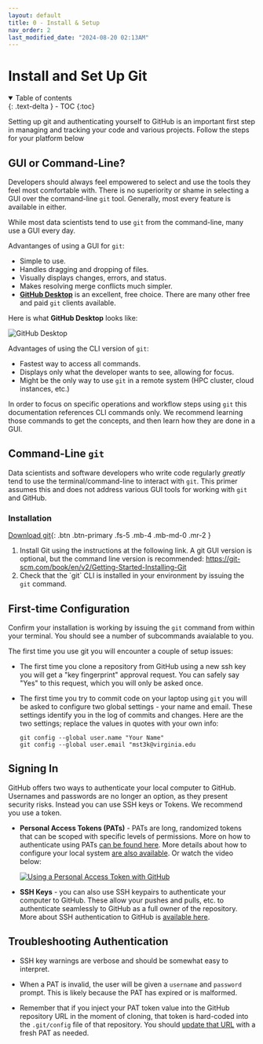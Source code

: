 ```yaml
---
layout: default
title: 0 - Install & Setup
nav_order: 2
last_modified_date: "2024-08-20 02:13AM"
---
```


# Install and Set Up Git

<details open markdown="block">
  <summary>
    Table of contents
  </summary>
  {: .text-delta }
- TOC
{:toc}
</details>

Setting up git and authenticating yourself to GitHub is an important first step in managing and tracking your code and various projects. Follow the steps for your platform below

## GUI or Command-Line?

Developers should always feel empowered to select and use the tools they feel most comfortable with. There is no superiority or shame in selecting a GUI over the command-line `git` tool. Generally, most every feature is available in either.

While most data scientists tend to use `git` from the command-line, many use a GUI every day.

Advantanges of using a GUI for `git`:

- Simple to use.
- Handles dragging and dropping of files.
- Visually displays changes, errors, and status.
- Makes resolving merge conflicts much simpler.
- [**GitHub Desktop**](https://github.com/apps/desktop) is an excellent, free choice. There are many other free and paid `git` clients available.

Here is what **GitHub Desktop** looks like:

![GitHub Desktop](https://images.ctfassets.net/8aevphvgewt8/5fErhOtgvjrf97d7wOoARB/b262e06c615977f33046c468147aa114/screenshot-windows-dark.png)

Advantages of using the CLI version of `git`:

- Fastest way to access all commands.
- Displays only what the developer wants to see, allowing for focus.
- Might be the only way to use `git` in a remote system (HPC cluster, cloud instances, etc.)

In order to focus on specific operations and workflow steps using `git` this documentation references CLI commands only. We recommend learning those commands to get the concepts, and then learn how they are done in a GUI.

## Command-Line `git`

Data scientists and software developers who write code regularly *greatly* tend to use the terminal/command-line to interact with `git`. This primer assumes this and does not address various GUI tools for working with `git` and GitHub.

### Installation

[Download git]([docs/setup/](https://git-scm.com/downloads)){: .btn .btn-primary .fs-5 .mb-4 .mb-md-0 .mr-2 }

<ol style="list-style-type: decimal;">
    <li>Install Git using the instructions at the following link. A git GUI version is optional, but the command line version is recommended: <a href="https://git-scm.com/book/en/v2/Getting-Started-Installing-Git" target="_blank" rel="noopener">https://git-scm.com/book/en/v2/Getting-Started-Installing-Git</a>&nbsp;</li>
    <li>Check that the `git` CLI is installed in your environment by issuing the <code>git</code> command.</li>
</ol>

## First-time Configuration

Confirm your installation is working by issuing the `git` command from within your terminal. You should see a number of subcommands avaialable to you.

The first time you use git you will encounter a couple of setup issues:

- The first time you clone a repository from GitHub using a new ssh key you will get a "key fingerprint" approval request. You can safely say "Yes" to this request, which you will only be asked once.
- The first time you try to commit code on your laptop using `git` you will be asked to configure two global settings - your name and email. These settings identify you in the log of commits and changes. Here are the two settings; replace the values in quotes with your own info:


      git config --global user.name "Your Name"
      git config --global user.email "mst3k@virginia.edu

## Signing In

GitHub offers two ways to authenticate your local computer to GitHub. Usernames and passwords are no longer an option, as they present security risks. Instead you can use SSH keys or Tokens. We recommend you use a token.

- **Personal Access Tokens (PATs)** - PATs are long, randomized tokens that can be scoped with specific levels of permissions. More on how to authenticate using PATs [can be found here](https://docs.github.com/en/authentication/keeping-your-account-and-data-secure/managing-your-personal-access-tokens). More details about how to configure your local system [are also available](../token-authentication). Or watch the video below:

    [![Using a Personal Access Token with GitHub](https://i.ytimg.com/vi/CJDy2I9mY_s/maxresdefault.jpg)](https://www.youtube.com/embed/CJDy2I9mY_s?si=UPknm4ygzhenNrRN)

- **SSH Keys** - you can also use SSH keypairs to authenticate your computer to GitHub. These allow your pushes and pulls, etc. to authenticate seamlessly to GitHub as a full owner of the repository. More about SSH authentication to GitHub is [available here](https://docs.github.com/en/authentication/connecting-to-github-with-ssh).

## Troubleshooting Authentication

- SSH key warnings are verbose and should be somewhat easy to interpret.

- When a PAT is invalid, the user will be given a `username` and `password` prompt. This is likely because the PAT has expired or is malformed.
  
- Remember that if you inject your PAT token value into the GitHub repository URL in the moment of cloning, that token is hard-coded into the `.git/config` file of that repository. You should [update that URL](https://uvads.github.io/git-basics/docs/git-advanced/#change-from-ssh-to-token-authentication) with a fresh PAT as needed.
